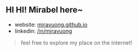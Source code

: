 ## HI HI! Mirabel here~
- website: [miravuong.github.io](https://miravuong.github.io/)
- linkedin: [/in/miravuong](www.linkedin.com/in/miravuong)

> feel free to explore my place on the internet!

